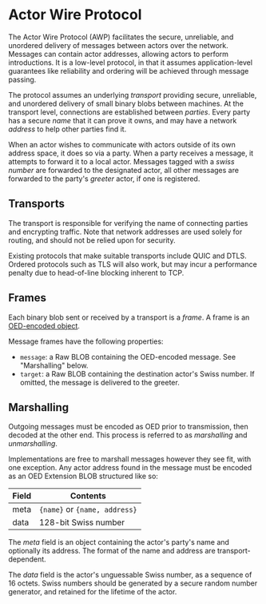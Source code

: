 # Actor Wire Protocol

The Actor Wire Protocol (AWP) facilitates the secure, unreliable, and unordered
delivery of messages between actors over the network. Messages can contain
actor addresses, allowing actors to perform introductions. It is a low-level
protocol, in that it assumes application-level guarantees like reliability and
ordering will be achieved through message passing.

The protocol assumes an underlying _transport_ providing secure, unreliable, and
unordered delivery of small binary blobs between machines. At the transport
level, connections are established between _parties_. Every party has a
secure _name_ that it can prove it owns, and may have a network _address_ to
help other parties find it.

When an actor wishes to communicate with actors outside of its own address
space, it does so via a party. When a party receives a message, it attempts to
forward it to a local actor. Messages tagged with a _swiss number_ are
forwarded to the designated actor, all other messages are forwarded to the
party's _greeter_ actor, if one is registered.

## Transports

The transport is responsible for verifying the name of connecting parties and
encrypting traffic. Note that network addresses are used solely for routing,
and should not be relied upon for security.

Existing protocols that make suitable transports include QUIC and DTLS. Ordered
protocols such as TLS will also work, but may incur a performance penalty due
to head-of-line blocking inherent to TCP.

## Frames

Each binary blob sent or received by a transport is a _frame_. A frame is an
[OED-encoded object](https://github.com/organix/mycelia/blob/master/OED.md).

Message frames have the following properties:

- `message`: a Raw BLOB containing the OED-encoded message. See "Marshalling" below.
- `target`: a Raw BLOB containing the destination actor's Swiss number. If
  omitted, the message is delivered to the greeter.

## Marshalling

Outgoing messages must be encoded as OED prior to transmission, then decoded at
the other end. This process is referred to as _marshalling_
and _unmarshalling_.

Implementations are free to marshall messages however they see fit, with one
exception. Any actor address found in the message must be encoded as an OED
Extension BLOB structured like so:

Field   | Contents
--------|----------------------
meta    | `{name}` or `{name, address}`
data    | 128-bit Swiss number

The _meta_ field is an object containing the actor's party's name and optionally
its address. The format of the name and address are transport-dependent.

The _data_ field is the actor's unguessable Swiss number, as a sequence of 16
octets. Swiss numbers should be generated by a secure random number generator,
and retained for the lifetime of the actor.
